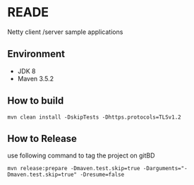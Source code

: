 # READE

Netty client /server sample applications

## Environment
 
* JDK 8
* Maven 3.5.2


## How to build

`mvn clean install -DskipTests -Dhttps.protocols=TLSv1.2`


## How to Release 

use following command to tag the project on gitBD

    mvn release:prepare -Dmaven.test.skip=true -Darguments="-Dmaven.test.skip=true" -Dresume=false
    
